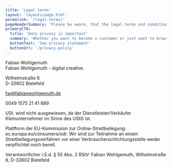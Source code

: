 ```yaml
---
title: 'Legal terms'
layout: 'layouts/page.html'
permalink: '/legal-terms/'
pageHeaderSummary: 'Please be aware, that the legal terms and conditions are <strong>only available in German</strong>. If you have questions, concerning this site, please feel free to contact me.'
primaryCTA:
  title: 'Data privacy is important'
  summary: 'Whether you want to become a customer or just want to browse this websites, your privacy is incredibly important to me. Please request the privacy policy below.'
  buttonText: 'See privacy statement'
  buttonUrl: '/privacy-policy'
---
```


Fabian Wohlgemuth  
Fabian Wohlgemuth - digital creative.

Wilhelmstraße 6  
D-33602 Bielefeld

fw@fabianwohlgemuth.de

0049 1575 21 41 889

USt. wird nicht ausgewiesen, da der Dienstleister/Verkäufer Kleinunternehmer im Sinne des UStG ist.

Plattform der EU-Kommission zur Online-Streitbeilegung: ec.europa.eu/consumers/odr. Wir sind zur Teilnahme an einem Streitbeilegungsverfahren vor einer Verbraucherschlichtungsstelle weder verpflichtet noch bereit.

Verantwortlicher i.S.d. § 55 Abs. 2 RStV: Fabian Wohlgemuth, Wilhelmstraße 6, D-33602 Bielefeld
